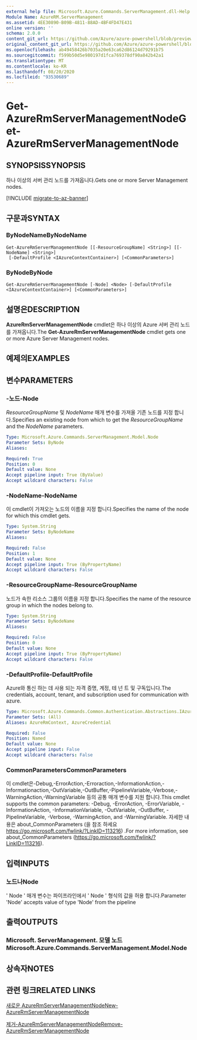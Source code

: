 ```yaml
---
external help file: Microsoft.Azure.Commands.ServerManagement.dll-Help.xml
Module Name: AzureRM.ServerManagement
ms.assetid: 4EE30890-B09B-4811-88AD-4BF4FD47E431
online version: ''
schema: 2.0.0
content_git_url: https://github.com/Azure/azure-powershell/blob/preview/src/ResourceManager/ServerManagement/Commands.ServerManagement/help/Get-AzureRmServerManagementNode.md
original_content_git_url: https://github.com/Azure/azure-powershell/blob/preview/src/ResourceManager/ServerManagement/Commands.ServerManagement/help/Get-AzureRmServerManagementNode.md
ms.openlocfilehash: ab49458426b7035a20e63ca62d86124d79291b75
ms.sourcegitcommit: f599b50d5e980197d1fca769378df90a842b42a1
ms.translationtype: MT
ms.contentlocale: ko-KR
ms.lasthandoff: 08/20/2020
ms.locfileid: "93530689"
---
```

# <span data-ttu-id="11b7c-101">Get-AzureRmServerManagementNode</span><span class="sxs-lookup"><span data-stu-id="11b7c-101">Get-AzureRmServerManagementNode</span></span>

## <span data-ttu-id="11b7c-102">SYNOPSIS</span><span class="sxs-lookup"><span data-stu-id="11b7c-102">SYNOPSIS</span></span>
<span data-ttu-id="11b7c-103">하나 이상의 서버 관리 노드를 가져옵니다.</span><span class="sxs-lookup"><span data-stu-id="11b7c-103">Gets one or more Server Management nodes.</span></span>

[!INCLUDE [migrate-to-az-banner](../../includes/migrate-to-az-banner.md)]

## <span data-ttu-id="11b7c-104">구문과</span><span class="sxs-lookup"><span data-stu-id="11b7c-104">SYNTAX</span></span>

### <span data-ttu-id="11b7c-105">ByNodeName</span><span class="sxs-lookup"><span data-stu-id="11b7c-105">ByNodeName</span></span>
```
Get-AzureRmServerManagementNode [[-ResourceGroupName] <String>] [[-NodeName] <String>]
 [-DefaultProfile <IAzureContextContainer>] [<CommonParameters>]
```

### <span data-ttu-id="11b7c-106">ByNode</span><span class="sxs-lookup"><span data-stu-id="11b7c-106">ByNode</span></span>
```
Get-AzureRmServerManagementNode [-Node] <Node> [-DefaultProfile <IAzureContextContainer>] [<CommonParameters>]
```

## <span data-ttu-id="11b7c-107">설명은</span><span class="sxs-lookup"><span data-stu-id="11b7c-107">DESCRIPTION</span></span>
<span data-ttu-id="11b7c-108">**AzureRmServerManagementNode** cmdlet은 하나 이상의 Azure 서버 관리 노드를 가져옵니다.</span><span class="sxs-lookup"><span data-stu-id="11b7c-108">The **Get-AzureRmServerManagementNode** cmdlet gets one or more Azure Server Management nodes.</span></span>

## <span data-ttu-id="11b7c-109">예제의</span><span class="sxs-lookup"><span data-stu-id="11b7c-109">EXAMPLES</span></span>

## <span data-ttu-id="11b7c-110">변수</span><span class="sxs-lookup"><span data-stu-id="11b7c-110">PARAMETERS</span></span>

### <span data-ttu-id="11b7c-111">-노드</span><span class="sxs-lookup"><span data-stu-id="11b7c-111">-Node</span></span>
<span data-ttu-id="11b7c-112">*ResourceGroupName* 및 *NodeName* 매개 변수를 가져올 기존 노드를 지정 합니다.</span><span class="sxs-lookup"><span data-stu-id="11b7c-112">Specifies an existing node from which to get the *ResourceGroupName* and the *NodeName* parameters.</span></span>

```yaml
Type: Microsoft.Azure.Commands.ServerManagement.Model.Node
Parameter Sets: ByNode
Aliases: 

Required: True
Position: 0
Default value: None
Accept pipeline input: True (ByValue)
Accept wildcard characters: False
```

### <span data-ttu-id="11b7c-113">-NodeName</span><span class="sxs-lookup"><span data-stu-id="11b7c-113">-NodeName</span></span>
<span data-ttu-id="11b7c-114">이 cmdlet이 가져오는 노드의 이름을 지정 합니다.</span><span class="sxs-lookup"><span data-stu-id="11b7c-114">Specifies the name of the node for which this cmdlet gets.</span></span>

```yaml
Type: System.String
Parameter Sets: ByNodeName
Aliases: 

Required: False
Position: 1
Default value: None
Accept pipeline input: True (ByPropertyName)
Accept wildcard characters: False
```

### <span data-ttu-id="11b7c-115">-ResourceGroupName</span><span class="sxs-lookup"><span data-stu-id="11b7c-115">-ResourceGroupName</span></span>
<span data-ttu-id="11b7c-116">노드가 속한 리소스 그룹의 이름을 지정 합니다.</span><span class="sxs-lookup"><span data-stu-id="11b7c-116">Specifies the name of the resource group in which the nodes belong to.</span></span>

```yaml
Type: System.String
Parameter Sets: ByNodeName
Aliases: 

Required: False
Position: 0
Default value: None
Accept pipeline input: True (ByPropertyName)
Accept wildcard characters: False
```

### <span data-ttu-id="11b7c-117">-DefaultProfile</span><span class="sxs-lookup"><span data-stu-id="11b7c-117">-DefaultProfile</span></span>
<span data-ttu-id="11b7c-118">Azure와 통신 하는 데 사용 되는 자격 증명, 계정, 테 넌 트 및 구독입니다.</span><span class="sxs-lookup"><span data-stu-id="11b7c-118">The credentials, account, tenant, and subscription used for communication with azure.</span></span>

```yaml
Type: Microsoft.Azure.Commands.Common.Authentication.Abstractions.IAzureContextContainer
Parameter Sets: (All)
Aliases: AzureRmContext, AzureCredential

Required: False
Position: Named
Default value: None
Accept pipeline input: False
Accept wildcard characters: False
```

### <span data-ttu-id="11b7c-119">CommonParameters</span><span class="sxs-lookup"><span data-stu-id="11b7c-119">CommonParameters</span></span>
<span data-ttu-id="11b7c-120">이 cmdlet은-Debug,-ErrorAction,-Erroraction,-InformationAction,-Informationaction,-OutVariable,-OutBuffer,-PipelineVariable,-Verbose,-WarningAction,-WarningVariable 등의 공통 매개 변수를 지원 합니다.</span><span class="sxs-lookup"><span data-stu-id="11b7c-120">This cmdlet supports the common parameters: -Debug, -ErrorAction, -ErrorVariable, -InformationAction, -InformationVariable, -OutVariable, -OutBuffer, -PipelineVariable, -Verbose, -WarningAction, and -WarningVariable.</span></span> <span data-ttu-id="11b7c-121">자세한 내용은 about_CommonParameters (을 참조 하세요 https://go.microsoft.com/fwlink/?LinkID=113216) .</span><span class="sxs-lookup"><span data-stu-id="11b7c-121">For more information, see about_CommonParameters (https://go.microsoft.com/fwlink/?LinkID=113216).</span></span>

## <span data-ttu-id="11b7c-122">입력</span><span class="sxs-lookup"><span data-stu-id="11b7c-122">INPUTS</span></span>

### <span data-ttu-id="11b7c-123">노드나</span><span class="sxs-lookup"><span data-stu-id="11b7c-123">Node</span></span>
<span data-ttu-id="11b7c-124">' Node ' 매개 변수는 파이프라인에서 ' Node ' 형식의 값을 허용 합니다.</span><span class="sxs-lookup"><span data-stu-id="11b7c-124">Parameter 'Node' accepts value of type 'Node' from the pipeline</span></span>

## <span data-ttu-id="11b7c-125">출력</span><span class="sxs-lookup"><span data-stu-id="11b7c-125">OUTPUTS</span></span>

### <span data-ttu-id="11b7c-126">Microsoft. ServerManagement. 모델 노드</span><span class="sxs-lookup"><span data-stu-id="11b7c-126">Microsoft.Azure.Commands.ServerManagement.Model.Node</span></span>

## <span data-ttu-id="11b7c-127">상속자</span><span class="sxs-lookup"><span data-stu-id="11b7c-127">NOTES</span></span>

## <span data-ttu-id="11b7c-128">관련 링크</span><span class="sxs-lookup"><span data-stu-id="11b7c-128">RELATED LINKS</span></span>

[<span data-ttu-id="11b7c-129">새로운 AzureRmServerManagementNode</span><span class="sxs-lookup"><span data-stu-id="11b7c-129">New-AzureRmServerManagementNode</span></span>](./New-AzureRmServerManagementNode.md)

[<span data-ttu-id="11b7c-130">제거-AzureRmServerManagementNode</span><span class="sxs-lookup"><span data-stu-id="11b7c-130">Remove-AzureRmServerManagementNode</span></span>](./Remove-AzureRmServerManagementNode.md)


